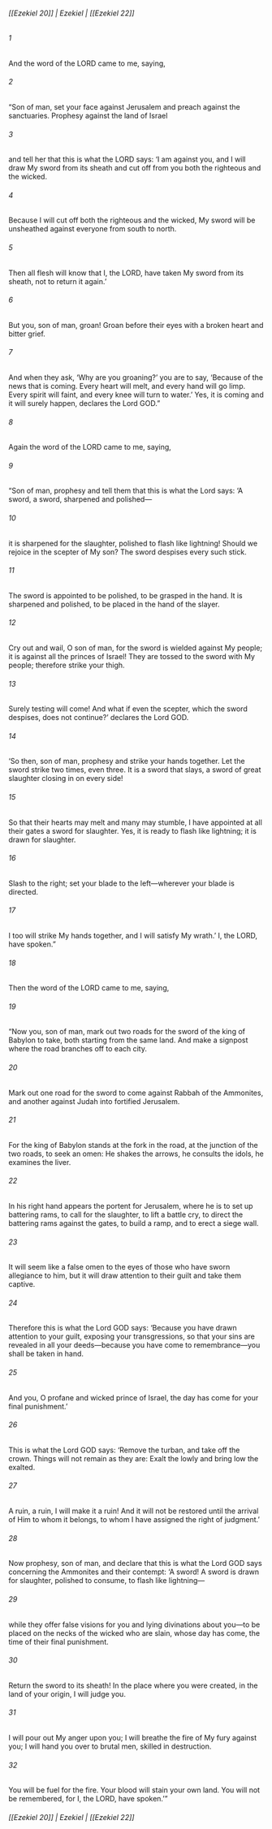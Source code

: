###### [[Ezekiel 20]] | Ezekiel | [[Ezekiel 22]]

###### 1
And the word of the LORD came to me, saying,
###### 2
“Son of man, set your face against Jerusalem and preach against the sanctuaries. Prophesy against the land of Israel
###### 3
and tell her that this is what the LORD says: ‘I am against you, and I will draw My sword from its sheath and cut off from you both the righteous and the wicked.
###### 4
Because I will cut off both the righteous and the wicked, My sword will be unsheathed against everyone from south to north.
###### 5
Then all flesh will know that I, the LORD, have taken My sword from its sheath, not to return it again.’
###### 6
But you, son of man, groan! Groan before their eyes with a broken heart and bitter grief.
###### 7
And when they ask, ‘Why are you groaning?’ you are to say, ‘Because of the news that is coming. Every heart will melt, and every hand will go limp. Every spirit will faint, and every knee will turn to water.’ Yes, it is coming and it will surely happen, declares the Lord GOD.”
###### 8
Again the word of the LORD came to me, saying,
###### 9
“Son of man, prophesy and tell them that this is what the Lord says: ‘A sword, a sword, sharpened and polished—
###### 10
it is sharpened for the slaughter, polished to flash like lightning! Should we rejoice in the scepter of My son? The sword despises every such stick.
###### 11
The sword is appointed to be polished, to be grasped in the hand. It is sharpened and polished, to be placed in the hand of the slayer.
###### 12
Cry out and wail, O son of man, for the sword is wielded against My people; it is against all the princes of Israel! They are tossed to the sword with My people; therefore strike your thigh.
###### 13
Surely testing will come! And what if even the scepter, which the sword despises, does not continue?’ declares the Lord GOD.
###### 14
‘So then, son of man, prophesy and strike your hands together. Let the sword strike two times, even three. It is a sword that slays, a sword of great slaughter closing in on every side!
###### 15
So that their hearts may melt and many may stumble, I have appointed at all their gates a sword for slaughter. Yes, it is ready to flash like lightning; it is drawn for slaughter.
###### 16
Slash to the right; set your blade to the left—wherever your blade is directed.
###### 17
I too will strike My hands together, and I will satisfy My wrath.’ I, the LORD, have spoken.”
###### 18
Then the word of the LORD came to me, saying,
###### 19
“Now you, son of man, mark out two roads for the sword of the king of Babylon to take, both starting from the same land. And make a signpost where the road branches off to each city.
###### 20
Mark out one road for the sword to come against Rabbah of the Ammonites, and another against Judah into fortified Jerusalem.
###### 21
For the king of Babylon stands at the fork in the road, at the junction of the two roads, to seek an omen: He shakes the arrows, he consults the idols, he examines the liver.
###### 22
In his right hand appears the portent for Jerusalem, where he is to set up battering rams, to call for the slaughter, to lift a battle cry, to direct the battering rams against the gates, to build a ramp, and to erect a siege wall.
###### 23
It will seem like a false omen to the eyes of those who have sworn allegiance to him, but it will draw attention to their guilt and take them captive.
###### 24
Therefore this is what the Lord GOD says: ‘Because you have drawn attention to your guilt, exposing your transgressions, so that your sins are revealed in all your deeds—because you have come to remembrance—you shall be taken in hand.
###### 25
And you, O profane and wicked prince of Israel, the day has come for your final punishment.’
###### 26
This is what the Lord GOD says: ‘Remove the turban, and take off the crown. Things will not remain as they are: Exalt the lowly and bring low the exalted.
###### 27
A ruin, a ruin, I will make it a ruin! And it will not be restored until the arrival of Him to whom it belongs, to whom I have assigned the right of judgment.’
###### 28
Now prophesy, son of man, and declare that this is what the Lord GOD says concerning the Ammonites and their contempt: ‘A sword! A sword is drawn for slaughter, polished to consume, to flash like lightning—
###### 29
while they offer false visions for you and lying divinations about you—to be placed on the necks of the wicked who are slain, whose day has come, the time of their final punishment.
###### 30
Return the sword to its sheath! In the place where you were created, in the land of your origin, I will judge you.
###### 31
I will pour out My anger upon you; I will breathe the fire of My fury against you; I will hand you over to brutal men, skilled in destruction.
###### 32
You will be fuel for the fire. Your blood will stain your own land. You will not be remembered, for I, the LORD, have spoken.’”

###### [[Ezekiel 20]] | Ezekiel | [[Ezekiel 22]]
